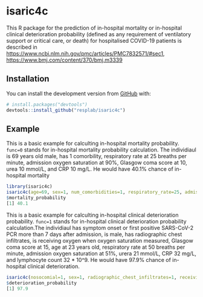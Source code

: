 
<!-- README.md is generated from README.Rmd. Please edit that file -->

# isaric4c

<!-- badges: start -->
<!-- badges: end -->

This R package for the prediction of in-hospital mortality or in-hospital clinical deterioration probability (defined as any requirement of ventilatory support or critical care, or death) for hospitalised COVID-19 patients is described in https://www.ncbi.nlm.nih.gov/pmc/articles/PMC7832571/#sec1, https://www.bmj.com/content/370/bmj.m3339

## Installation

You can install the development version from [GitHub](https://github.com/) with:

``` r
# install.packages("devtools")
devtools::install_github("resplab/isaric4c")
```

## Example

This is a basic example for calculting in-hospital mortality probability. `func=0` stands for in-hospital mortality probability calculation. The individiaul is 69 years old male, has 1 comorbility, respiratory rate at 25 breaths per minute, admission oxygen saturation at 90%, Glasgow coma score at 10, urea 10 mmol/L, and CRP 10 mg/L. He would have 40.1% chance of in-hospital mortality
``` r
library(isaric4c)
isaric4c(age=69, sex=1, num_comorbidities=1, respiratory_rate=25, admission_oxygen_saturation=90, glasgow_coma_scale=10, urea=10, crp=70, func=0)
$mortality_probability
[1] 40.1
```

This is a basic example for calculting in-hospital clinical deterioration probability. `func=1` stands for in-hospital clinical deterioration probability calculation.The individiaul has symptom onset or first positive SARS-CoV-2 PCR more than 7 days after admission, is male, has radiographic chest infiltrates, is receiving oxygen when oxygen saturation measured, Glasgow coma score at 15, age at 23 years old, respiratory rate at 50 breaths per minute, admission oxygen saturation at 51%, urera 21 mmol/L, CRP 32 mg/L, and lymphocyte count 32 * 10^9. He would have 97.9% chance of in-hospital clinical deterioration.
``` r
isaric4c(nosocomial=1, sex=1, radiographic_chest_infiltrates=1, receiving_oxygen=1, glasgow_coma_scale=15, age=23, respiratory_rate=50, admission_oxygen_saturation=51, urea=21, crp=32, lymphocytes=32, func = 1)
$deterioration_probability
[1] 97.9
```

